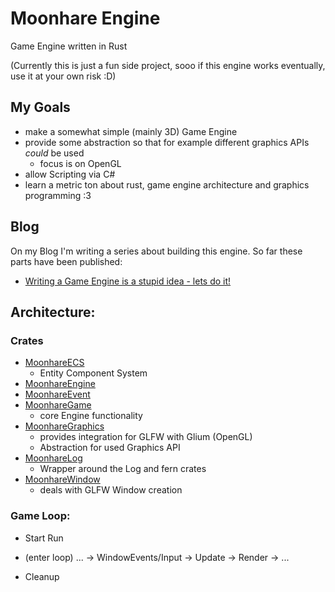 # Moonhare Engine
Game Engine written in Rust

(Currently this is just a fun side project, sooo if this engine works eventually, use it at your own risk :D)


## My Goals
- make a somewhat simple (mainly 3D) Game Engine
- provide some abstraction so that for example different graphics APIs _could_ be used
    - focus is on OpenGL
- allow Scripting via C#
- learn a metric ton about rust, game engine architecture and graphics programming :3


## Blog
On my Blog I'm writing a series about building this engine.
So far these parts have been published:

- [Writing a Game Engine is a stupid idea - lets do it!](https://lunarakai.de/blog/2025/08/game_engine_1)

## Architecture:

### Crates
- [MoonhareECS](crates/moonhare_ecs/)
    - Entity Component System
- [MoonhareEngine](moonhare_engine/)
- [MoonhareEvent](crates/moonhare_event/)
- [MoonhareGame](crates/moonhare_game/)
    - core Engine functionality
- [MoonhareGraphics](crates/moonhare_graphics/)
    - provides integration for GLFW with Glium (OpenGL)
    - Abstraction for used Graphics API
- [MoonhareLog](crates/moonhare_log/)
    - Wrapper around the Log and fern crates
- [MoonhareWindow](crates/moonhare_window/)
    - deals with GLFW Window creation


### Game Loop:
- Start Run
            
- (enter loop) ... -> WindowEvents/Input -> Update -> Render -> ...   

- Cleanup   





